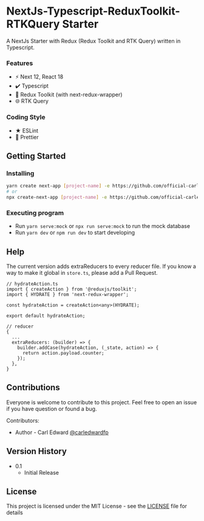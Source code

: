 # NextJs-Typescript-ReduxToolkit-RTKQuery Starter

A NextJs Starter with Redux (Redux Toolkit and RTK Query) written in Typescript.

### Features

- ⚡️ Next 12, React 18
- ✔️ Typescript
- 🧠 Redux Toolkit (with next-redux-wrapper)
- 🌐 RTK Query

### Coding Style

- ★ ESLint
- 💅 Prettier

## Getting Started

### Installing

```sh
yarn create next-app [project-name] -e https://github.com/official-carledwardfp/next-redux-ts-starter
# or
npx create-next-app [project-name] -e https://github.com/official-carledwardfp/next-redux-ts-starter
```

### Executing program

- Run `yarn serve:mock` or `npx run serve:mock` to run the mock database
- Run `yarn dev` or `npm run dev` to start developing

## Help

The current version adds extraReducers to every reducer file. If you know a way to make it global in `store.ts`, please add a Pull Request.

```tsx
// hydrateAction.ts
import { createAction } from '@reduxjs/toolkit';
import { HYDRATE } from 'next-redux-wrapper';

const hydrateAction = createAction<any>(HYDRATE);

export default hydrateAction;

// reducer
{
  ...
  extraReducers: (builder) => {
    builder.addCase(hydrateAction, (_state, action) => {
      return action.payload.counter;
    });
  },
}
```

## Contributions

Everyone is welcome to contribute to this project. Feel free to open an issue if you have question or found a bug.

Contributors:

- Author - Carl Edward [@carledwardfp](https://github.com/official-carledwardfp)

## Version History

- 0.1
  - Initial Release

## License

This project is licensed under the MIT License - see the [LICENSE](https://github.com/official-carledwardfp/next-redux-ts-starter/blob/develop/LICENSE) file for details
